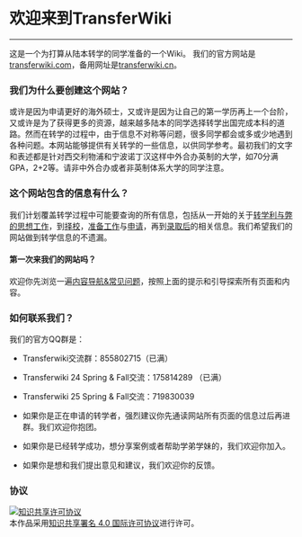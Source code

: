 # 欢迎来到TransferWiki

***

这是一个为打算从陆本转学的同学准备的一个Wiki。
我们的官方网站是[transferwiki.com](https://transferwiki.com)，备用网址是[transferwiki.cn](https://transferwiki.cn)。

### 我们为什么要创建这个网站？

或许是因为申请更好的海外硕士，又或许是因为让自己的第一学历再上一个台阶，又或许是为了获得更多的资源，越来越多陆本的同学选择转学出国完成本科的道路。然而在转学的过程中，由于信息不对称等问题，很多同学都会或多或少地遇到各种问题。本网站能够提供有关转学的一些信息，以供同学参考。最初我们的文字和表述都是针对西交利物浦和宁波诺丁汉这样中外合办英制的大学，如70分满GPA，2+2等。请非中外合办或者非英制体系大学的同学注意。

### 这个网站包含的信息有什么？

我们计划覆盖转学过程中可能要查询的所有信息，包括从一开始的关于[转学利与弊的思想工作](/think)，到[择校](/school)，[准备工作](/material)与[申请](/apply)，再到[录取后](/admit)的相关信息。我们希望我们的网站做到转学信息的不遗漏。

#### 第一次来我们的网站吗？

欢迎你先浏览一遍[内容导航&常见问题](/faq)，按照上面的提示和引导探索所有页面和内容。

### 如何联系我们？

我们的官方QQ群是：

- Transferwiki交流群：855802715（已满）
- Transferwiki 24 Spring & Fall交流：175814289 （已满）
- Transferwiki 25 Spring & Fall交流：719830039

- 如果你是正在申请的转学者，强烈建议你先通读网站所有页面的信息过后再进群。我们欢迎你抱团。
- 如果你是已经转学成功，想分享案例或者帮助学弟学妹的，我们欢迎你加入。
- 如果你是想和我们提出意见和建议，我们欢迎你的反馈。

### 协议

<a rel="license" href="http://creativecommons.org/licenses/by-sa/4.0/"><img alt="知识共享许可协议" style="border-width:0" src="https://i.creativecommons.org/l/by-sa/4.0/88x31.png" /></a><br />本作品采用<a rel="license" href="http://creativecommons.org/licenses/by-sa/4.0/">知识共享署名 4.0 国际许可协议</a>进行许可。
